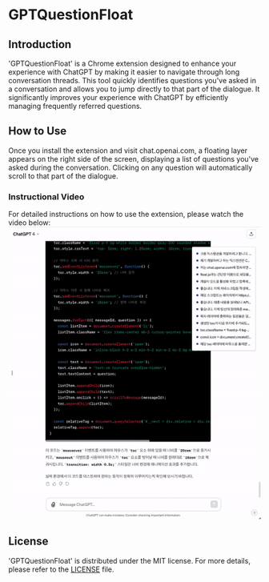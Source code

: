 # GPTQuestionFloat

## Introduction

'GPTQuestionFloat' is a Chrome extension designed to enhance your experience with ChatGPT by making it easier to navigate through long conversation threads. This tool quickly identifies questions you've asked in a conversation and allows you to jump directly to that part of the dialogue. It significantly improves your experience with ChatGPT by efficiently managing frequently referred questions.

## How to Use

Once you install the extension and visit chat.openai.com, a floating layer appears on the right side of the screen, displaying a list of questions you've asked during the conversation. Clicking on any question will automatically scroll to that part of the dialogue.

### Instructional Video

For detailed instructions on how to use the extension, please watch the video below:
![Instructional Video](assets/GPTQuestionFloat_Usage.gif)

## License

'GPTQuestionFloat' is distributed under the MIT license. For more details, please refer to the [LICENSE](LICENSE.md) file.
